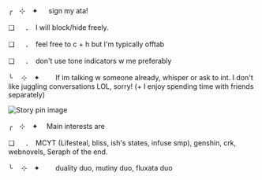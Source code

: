 ╭　⊹　✦ 　 sign my ata! 

❑ 　 ．　I will block/hide freely. 

❑ 　 ．　feel free to c + h but I'm typically offtab 

❑ 　 ．　don't use tone indicators w me preferably 

╰ 　⊹　✦　 　If im talking w someone already, whisper or ask to int. I don't like juggling conversations LOL, sorry! (+ I enjoy spending time with friends separately)

<img src="https://i.pinimg.com/736x/0e/84/54/0e8454ced49c16607c68bd18952f4afd.jpg" alt="Story pin image"/>

╭　⊹　✦ 　Main interests are 

❑ 　 ．　MCYT (Lifesteal, bliss, ish's states, infuse smp), genshin, crk, webnovels, Seraph of the end.

╰ 　⊹　✦　 　duality duo, mutiny duo, fluxata duo

